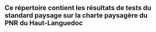 ## Ce répertoire contient les résultats de tests du standard paysage sur la charte paysagère du PNR du Haut-Languedoc ##


